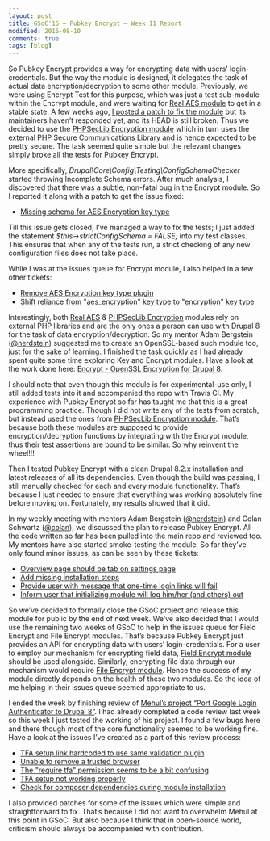 ```yaml
---
layout: post
title: GSoC'16 – Pubkey Encrypt – Week 11 Report
modified: 2016-08-10
comments: true
tags: [blog]
---
```


So Pubkey Encrypt provides a way for encrypting data with users’ login-credentials. But the way the module is designed, it delegates the task of actual data encryption/decryption to some other module. Previously, we were using Encrypt Test for this purpose, which was just a test sub-module within the Encrypt module, and were waiting for <a href="https://www.drupal.org/project/real_aes">Real AES module</a> to get in a stable state. A few weeks ago, <a href="https://www.drupal.org/node/2727845#comment-11391629">I posted a patch to fix the module</a> but its maintainers haven’t responded yet, and its HEAD is still broken. Thus we decided to use the <a href="https://www.drupal.org/project/encrypt_seclib">PHPSecLib Encryption module</a> which in turn uses the external <a href="https://github.com/phpseclib/phpseclib">PHP Secure Communications Library</a> and is hence expected to be pretty secure. The task seemed quite simple but the relevant changes simply broke all the tests for Pubkey Encrypt.

More specifically, <i>Drupal\Core\Config\Testing\ConfigSchemaChecker</i> started throwing Incomplete Schema errors. After much analysis, I discovered that there was a subtle, non-fatal bug in the Encrypt module. So I reported it along with a patch to get the issue fixed:

* <a href="https://www.drupal.org/node/2777983">Missing schema for AES Encryption key type</a>

Till this issue gets closed, I’ve managed a way to fix the tests; I just added the statement <i>$this->strictConfigSchema = FALSE;</i> into my test classes. This ensures that when any of the tests run, a strict checking of any new configuration files does not take place.

While I was at the issues queue for Encrypt module, I also helped in a few other tickets:

* <a href="https://www.drupal.org/node/2692489#comment-11481795">Remove AES Encryption key type plugin</a>
* <a href="https://www.drupal.org/node/2780323">Shift reliance from "aes_encryption" key type to "encryption" key type</a>


Interestingly, both <a href="https://www.drupal.org/project/real_aes">Real AES</a> & <a href="https://www.drupal.org/project/encrypt_seclib">PHPSecLib Encryption</a> modules rely on external PHP libraries and are the only ones a person can use with Drupal 8 for the task of data encryption/decryption. So my mentor Adam Bergstein (<a href ='https://www.drupal.org/u/nerdstein'>@nerdstein</a>) suggested me to create an OpenSSL-based such module too, just for the sake of learning. I finished the task quickly as I had already spent quite some time exploring Key and Encrypt modules. Have a look at the work done here: <a href="https://github.com/talhaparacha/encrypt_openssl">Encrypt - OpenSSL Encryption for Drupal 8</a>.

I should note that even though this module is for experimental-use only, I still added tests into it and accompanied the repo with Travis CI. My experience with Pubkey Encrypt so far has taught me that this is a great programming practice. Though I did not write any of the tests from scratch, but instead used the ones from <a href="https://www.drupal.org/project/encrypt_seclib">PHPSecLib Encryption module</a>. That’s because both these modules are supposed to provide encryption/decryption functions by integrating with the Encrypt module, thus their test assertions are bound to be similar. So why reinvent the wheel!!!

Then I tested Pubkey Encrypt with a clean Drupal 8.2.x installation and latest releases of all its dependencies. Even though the build was passing, I still manually checked for each and every module functionality. That’s because I just needed to ensure that everything was working absolutely fine before moving on. Fortunately, my results showed that it did.

In my weekly meeting with mentors Adam Bergstein (<a href ='https://www.drupal.org/u/nerdstein'>@nerdstein</a>) and Colan Schwartz (<a href='https://www.drupal.org/u/colan'>@colan</a>), we discussed the plan to release Pubkey Encrypt. All the code written so far has been pulled into the main repo and reviewed too. My mentors have also started smoke-testing the module. So far they’ve only found minor issues, as can be seen by these tickets:


* <a href="https://www.drupal.org/node/2779737">Overview page should be tab on settings page</a>
* <a href="https://www.drupal.org/node/2779705">Add missing installation steps</a>
* <a href="https://www.drupal.org/node/2779751">Provide user with message that one-time login links will fail</a>
* <a href="https://www.drupal.org/node/2779759">Inform user that initializing module will log him/her (and others) out</a>

So we’ve decided to formally close the GSoC project and release this module for public by the end of next week. We’ve also decided that I would use the remaining two weeks of GSoC to help in the issues queue for Field Encrypt and File Encrypt modules. That’s because Pubkey Encrypt just provides an API for encrypting data with users’ login-credentials. For a user to employ our mechanism for encrypting field data, <a href="https://www.drupal.org/project/field_encrypt">Field Encrypt module</a> should be used alongside. Similarly, encrypting file data through our mechanism would require <a href="https://github.com/d8-contrib-modules/file_encrypt">File Encrypt module</a>. Hence the success of my module directly depends on the health of these two modules. So the idea of me helping in their issues queue seemed appropriate to us.

I ended the week by finishing review of <a href="https://summerofcode.withgoogle.com/projects/#4630295898750976">Mehul’s project “Port Google Login Authenticator to Drupal 8”</a>. I had already completed a code review last week so this week I just tested the working of his project. I found a few bugs here and there though most of the core functionality seemed to be working fine. Have a look at the issues I’ve created as a part of this review process:

* <a href="https://github.com/therealssj/tfa/issues/9">TFA setup link hardcoded to use same validation plugin</a>
* <a href="https://github.com/therealssj/tfa/issues/11">Unable to remove a trusted browser</a>
* <a href="https://github.com/therealssj/tfa/issues/10">The "require tfa" permission seems to be a bit confusing</a>
* <a href="https://github.com/therealssj/tfa/issues/8">TFA setup not working properly</a>
* <a href="https://github.com/therealssj/tfa/issues/7">Check for composer dependencies during module installation</a>

I also provided patches for some of the issues which were simple and straightforward to fix. That’s because I did not want to overwhelm Mehul at this point in GSoC. But also because I think that in open-source world, criticism should always be accompanied with contribution.
